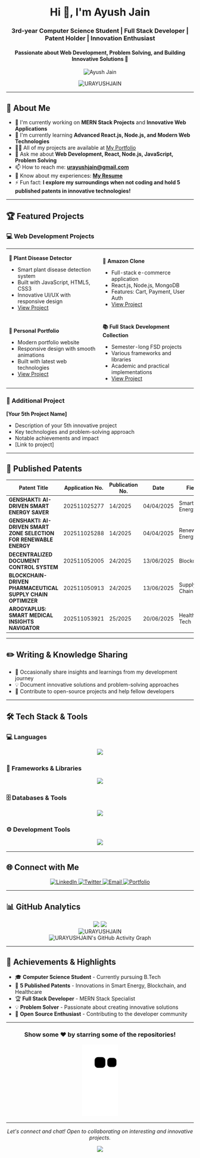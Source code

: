 <h1 align="center">Hi 👋, I'm Ayush Jain</h1>
<h3 align="center">3rd-year Computer Science Student | Full Stack Developer | Patent Holder | Innovation Enthusiast</h3>
<h4 align="center">Passionate about Web Development, Problem Solving, and Building Innovative Solutions 🚀</h4>
<div align="center">
  <img src="./avatar.png" alt="Ayush Jain" width="200px"/>
</div>
<p align="center">
  <img src="https://komarev.com/ghpvc/?username=URAYUSHJAIN&label=Profile%20views&color=0e75b6&style=flat" alt="URAYUSHJAIN" />
</p>

---

## 🎯 About Me

- 🔭 I'm currently working on **MERN Stack Projects** and **Innovative Web Applications**
- 🌱 I'm currently learning **Advanced React.js, Node.js, and Modern Web Technologies**
- 👨‍💻 All of my projects are available at [My Portfolio](https://urayushjain.netlify.app/)
- 💬 Ask me about **Web Development, React, Node.js, JavaScript, Problem Solving**
- 📫 How to reach me: **urayushjain@gmail.com**
- 📄 Know about my experiences: **[My Resume](https://drive.google.com/file/d/1blI7Nqdd05OyUxBKjWBchmucsfwygeDp/view?usp=sharing)**
- ⚡ Fun fact: **I explore my surroundings when not coding and hold 5 published patents in innovative technologies!**

---

## 🏆 Featured Projects

### 💻 Web Development Projects
<table>
<tr>
<td width="50%">

**🌿 Plant Disease Detector**
- Smart plant disease detection system
- Built with JavaScript, HTML5, CSS3
- Innovative UI/UX with responsive design
- [View Project](https://github.com/URAYUSHJAIN/-Plant-Disease-Detector)

</td>
<td width="50%">

**🛒 Amazon Clone**
- Full-stack e-commerce application
- React.js, Node.js, MongoDB
- Features: Cart, Payment, User Auth
- [View Project](https://github.com/URAYUSHJAIN/FSD-class-amazonclone)

</td>
</tr>
<tr>
<td width="50%">

**🎨 Personal Portfolio**
- Modern portfolio website
- Responsive design with smooth animations
- Built with latest web technologies
- [View Project](https://urayushjain.netlify.app/)

</td>
<td width="50%">

**📚 Full Stack Development Collection**
- Semester-long FSD projects
- Various frameworks and libraries
- Academic and practical implementations
- [View Project](https://github.com/URAYUSHJAIN/FSD-CLASS-SEM5)

</td>
</tr>
</table>

### 🔧 Additional Project
**[Your 5th Project Name]**
- Description of your 5th innovative project
- Key technologies and problem-solving approach
- Notable achievements and impact
- [Link to project]

---

## 📜 Published Patents

<div align="center">

| Patent Title | Application No. | Publication No. | Date | Field |
|--------------|-----------------|-----------------|------|-------|
| **GENSHAKTI: AI-DRIVEN SMART ENERGY SAVER** | 202511025277 | 14/2025 | 04/04/2025 | Smart Energy |
| **GENSHAKTI: AI-DRIVEN SMART ZONE SELECTION FOR RENEWABLE ENERGY** | 202511025288 | 14/2025 | 04/04/2025 | Renewable Energy |
| **DECENTRALIZED DOCUMENT CONTROL SYSTEM** | 202511052005 | 24/2025 | 13/06/2025 | Blockchain |
| **BLOCKCHAIN-DRIVEN PHARMACEUTICAL SUPPLY CHAIN OPTIMIZER** | 202511050913 | 24/2025 | 13/06/2025 | Supply Chain |
| **AROGYAPLUS: SMART MEDICAL INSIGHTS NAVIGATOR** | 202511053921 | 25/2025 | 20/06/2025 | Healthcare Tech |

</div>

---

## ✏️ Writing & Knowledge Sharing

- 📝 Occasionally share insights and learnings from my development journey
- 💡 Document innovative solutions and problem-solving approaches
- 🤝 Contribute to open-source projects and help fellow developers

---

## 🛠️ Tech Stack & Tools

### 💻 Languages
<p align="center">
  <img src="https://skillicons.dev/icons?i=c,java,js,html,css" />
</p>

### 🚀 Frameworks & Libraries
<p align="center">
  <img src="https://skillicons.dev/icons?i=react,nodejs,express,tailwind,bootstrap" />
</p>

### 🗄️ Databases & Tools
<p align="center">
  <img src="https://skillicons.dev/icons?i=mongodb,mysql,firebase,postman" />
</p>

### ⚙️ Development Tools
<p align="center">
  <img src="https://skillicons.dev/icons?i=git,github,vscode,figma,linux" />
</p>

---

## 🌐 Connect with Me

<p align="center">
  <a href="https://www.linkedin.com/in/urayushjain/" target="_blank">
    <img src="https://img.shields.io/badge/-LinkedIn-0077B5?style=for-the-badge&logo=linkedin&logoColor=white" alt="LinkedIn"/>
  </a>
  <a href="https://x.com/urayushjain" target="_blank">
    <img src="https://img.shields.io/badge/-Twitter-1DA1F2?style=for-the-badge&logo=twitter&logoColor=white" alt="Twitter"/>
  </a>
  <a href="mailto:urayushjain@gmail.com" target="_blank">
    <img src="https://img.shields.io/badge/-Email-D14836?style=for-the-badge&logo=gmail&logoColor=white" alt="Email"/>
  </a>
  <a href="https://urayushjain.netlify.app/" target="_blank">
    <img src="https://img.shields.io/badge/-Portfolio-000000?style=for-the-badge&logo=firefox&logoColor=white" alt="Portfolio"/>
  </a>
</p>

---

## 📊 GitHub Analytics

<div align="center">
  <img height="180em" src="https://github-readme-stats.vercel.app/api?username=URAYUSHJAIN&show_icons=true&theme=tokyonight&include_all_commits=true&count_private=true"/>
  <img height="180em" src="https://github-readme-stats.vercel.app/api/top-langs/?username=URAYUSHJAIN&layout=compact&langs_count=7&theme=tokyonight"/>
</div>

<div align="center">
  <img src="https://github-readme-streak-stats.herokuapp.com/?user=URAYUSHJAIN&theme=tokyonight" alt="URAYUSHJAIN" />
</div>

<div align="center">
  <img src="https://github-readme-activity-graph.vercel.app/graph?username=URAYUSHJAIN&theme=tokyo-night" alt="URAYUSHJAIN's GitHub Activity Graph"/>
</div>

---

## 🏅 Achievements & Highlights

- 🎓 **Computer Science Student** - Currently pursuing B.Tech
- 🔬 **5 Published Patents** - Innovations in Smart Energy, Blockchain, and Healthcare
- 🏆 **Full Stack Developer** - MERN Stack Specialist
- 💡 **Problem Solver** - Passionate about creating innovative solutions
- 🌟 **Open Source Enthusiast** - Contributing to the developer community

---

<div align="center">
  <h3>Show some ❤️ by starring some of the repositories!</h3>
  
  ![Snake animation](https://github.com/URAYUSHJAIN/URAYUSHJAIN/blob/output/github-contribution-grid-snake.svg)
</div>

---

<p align="center">
  <i>Let's connect and chat! Open to collaborating on interesting and innovative projects.</i>
</p>

<p align="center">
  <img src="https://capsule-render.vercel.app/api?type=waving&color=gradient&height=100&section=footer"/>
</p>

